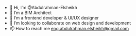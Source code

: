 - 👋 Hi, I’m @Abdulrahman-Elsheikh
- 👀 I’m a BIM Architect
- 🌱 I’m a frontend developer & UI/UX designer
- 💞️ I’m looking to collaborate on web design and development
- 📫 How to reach me eng.abdulrahman.elsheikh@gmail.com

<!---
Abdulrahman-Elsheikh/Abdulrahman-Elsheikh is a ✨ special ✨ repository because its `README.md` (this file) appears on your GitHub profile.
You can click the Preview link to take a look at your changes.
--->
